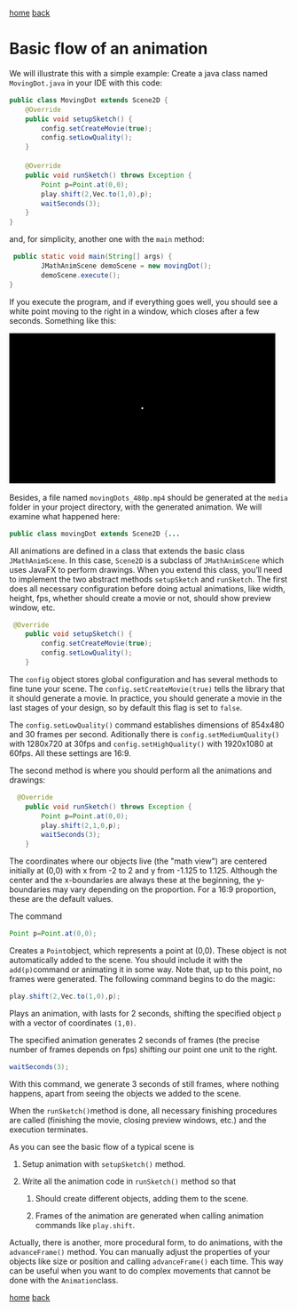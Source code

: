[home](https://davidgutierrezrubio.github.io/jmathanim/) [back](../index.html)

# Basic flow of an animation


We will illustrate this with a simple example: Create a java class named  `MovingDot.java` in your IDE with this code:

``` java
public class MovingDot extends Scene2D {
    @Override
    public void setupSketch() {
        config.setCreateMovie(true);
        config.setLowQuality();
    }

    @Override
    public void runSketch() throws Exception {
        Point p=Point.at(0,0);
        play.shift(2,Vec.to(1,0),p);
        waitSeconds(3);
    }
}
```

and, for simplicity, another one with the `main` method:

``` java
 public static void main(String[] args) {
        JMathAnimScene demoScene = new movingDot();
        demoScene.execute();
}
```

If you execute the program, and if everything goes well, you should see a white point moving to the right in a window, which closes after a few seconds. Something like this:

![movingDot](movingDot.gif)

Besides, a file named `movingDots_480p.mp4` should be generated at the `media` folder in your project directory, with the generated animation. We will examine what happened here:

``` java
public class movingDot extends Scene2D {...
```

All animations are defined in a class that extends the basic class `JMathAnimScene`. In this case, `Scene2D` is a subclass of `JMathAnimScene` which uses JavaFX to perform drawings. When you extend this class, you’ll need to implement the two abstract methods `setupSketch` and `runSketch`. The first does all necessary configuration before doing actual animations, like width, height, fps, whether should create a movie or not, should show preview window, etc.

``` java
 @Override
    public void setupSketch() {
        config.setCreateMovie(true);
        config.setLowQuality();
    }
```

The `config` object stores global configuration and has several methods to fine tune your scene. The `config.setCreateMovie(true)` tells the library that it should generate a movie. In practice, you should generate a movie in the last stages of your design, so by default this flag is set to `false`.

The `config.setLowQuality()` command establishes dimensions of 854x480 and 30 frames per second. Aditionally there is `config.setMediumQuality()` with 1280x720 at 30fps and `config.setHighQuality()` with 1920x1080 at 60fps. All these settings are 16:9.

The second method is where you should perform all the animations and drawings:

``` java
  @Override
    public void runSketch() throws Exception {
        Point p=Point.at(0,0);
        play.shift(2,1,0,p);
        waitSeconds(3);
    }
```

The coordinates where our objects live (the "math view") are centered initially at (0,0) with x from -2 to 2 and y from -1.125 to 1.125. Although the center and the x-boundaries are always these at the beginning, the y-boundaries may vary depending on the proportion. For a 16:9 proportion, these are the default values. 

The command

``` java
Point p=Point.at(0,0);
```

Creates a `Point`object, which represents a point at (0,0). These object is not automatically added to the scene. You should include it with the `add(p)`command or animating it in some way. Note that, up to this point, no frames were generated. The following command begins to do the magic:

``` java
play.shift(2,Vec.to(1,0),p);
```

Plays an animation, with lasts for 2 seconds, shifting the specified object `p` with a vector of coordinates `(1,0)`.

The specified animation generates 2 seconds of frames (the precise number of frames depends on fps) shifting our point one unit to the right.

``` java
waitSeconds(3);
```

With this command, we generate 3 seconds of still frames, where nothing happens, apart from seeing the objects we added to the scene.

When the `runSketch()`method is done, all necessary finishing procedures are called (finishing the movie, closing preview windows, etc.) and the execution terminates.

As you can see the basic flow of a typical scene is

1.  Setup animation with `setupSketch()` method.

2.  Write all the animation code in `runSketch()` method so that

    1.  Should create different objects, adding them to the scene.

    2.  Frames of the animation are generated when calling animation
        commands like `play.shift`.

Actually, there is another, more procedural form, to do animations, with the `advanceFrame()` method. You can manually adjust the properties of your objects like size or position and calling `advanceFrame()` each time. This way can be useful when you want to do complex movements that cannot be done with the `Animation`class.

[home](https://davidgutierrezrubio.github.io/jmathanim/) [back](../index.html)